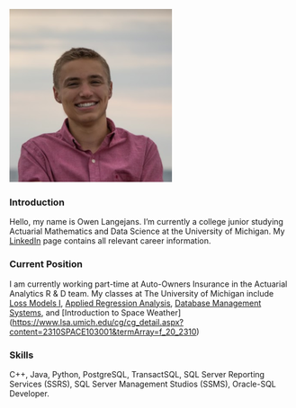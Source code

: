 ![Me](https://raw.githubusercontent.com/owenlangejans/owenlan.github.io/master/new1.PNG)

### Introduction

Hello, my name is Owen Langejans. I’m currently a college junior studying Actuarial Mathematics and Data Science at the University of Michigan.
My [LinkedIn](https://www.linkedin.com/in/owen-langejans-14792a129/) page contains all relevant career information.


### Current Position
I am currently working part-time at Auto-Owners Insurance in the Actuarial Analytics R & D team.
My classes at The University of Michigan include [Loss Models I](https://www.lsa.umich.edu/cg/cg_detail.aspx?content=2310MATH523001&termArray=f_20_2310), [Applied Regression Analysis](https://www.lsa.umich.edu/cg/cg_detail.aspx?content=2310STATS413001&termArray=f_20_2310), [Database Management Systems](https://www.lsa.umich.edu/cg/cg_detail.aspx?content=2310EECS484001&termArray=f_20_2310), and [Introduction to Space Weather] (https://www.lsa.umich.edu/cg/cg_detail.aspx?content=2310SPACE103001&termArray=f_20_2310)


### Skills

C++, Java, Python, PostgreSQL, TransactSQL, SQL Server Reporting Services (SSRS), SQL Server Management Studios (SSMS), Oracle-SQL Developer. 
